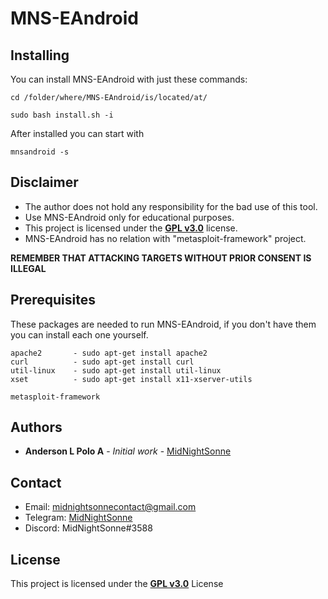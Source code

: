 # MNS-EAndroid

## Installing

You can install MNS-EAndroid with just these commands:

```
cd /folder/where/MNS-EAndroid/is/located/at/

sudo bash install.sh -i
```

After installed you can start with
```
mnsandroid -s
```

## Disclaimer

- The author does not hold any responsibility for the bad use of this tool.
- Use MNS-EAndroid only for educational purposes.
- This project is licensed under the [**GPL v3.0**](LICENSE.md) license.
- MNS-EAndroid has no relation with "metasploit-framework" project.

**REMEMBER THAT ATTACKING TARGETS WITHOUT PRIOR CONSENT IS ILLEGAL**

## Prerequisites

These packages are needed to run MNS-EAndroid, if you don't have them you can install each one yourself.

```
apache2       - sudo apt-get install apache2
curl          - sudo apt-get install curl
util-linux    - sudo apt-get install util-linux
xset          - sudo apt-get install x11-xserver-utils

metasploit-framework
```

## Authors

* **Anderson L Polo A** - *Initial work* - [MidNightSonne](https://github.com/midnightsonne)

## Contact

* Email: midnightsonnecontact@gmail.com
* Telegram: [MidNightSonne](https://t.me/MidNightSonne)
* Discord: MidNightSonne#3588

## License

This project is licensed under the [**GPL v3.0**](LICENSE.md) License

